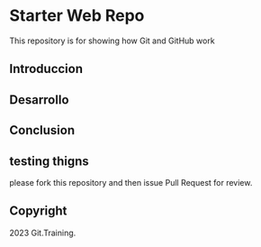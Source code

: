 # Starter Web Repo

This repository is for showing how Git and GitHub work


## Introduccion

## Desarrollo

## Conclusion 

## testing thigns

please fork this repository and then issue Pull Request for review. 

## Copyright 

2023 Git.Training.
